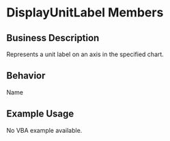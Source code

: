 # DisplayUnitLabel Members

## Business Description
Represents a unit label on an axis in the specified chart.

## Behavior
Name

## Example Usage
No VBA example available.